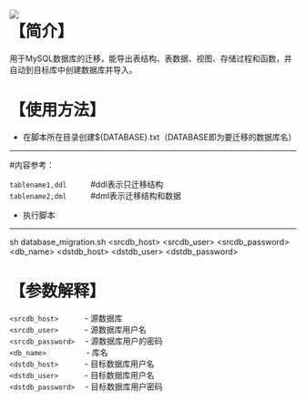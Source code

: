 ![](https://gss2.bdstatic.com/9fo3dSag_xI4khGkpoWK1HF6hhy/baike/c0%3Dbaike92%2C5%2C5%2C92%2C30/sign=88104ec20df431ada8df4b6b2a5fc7ca/ac6eddc451da81cb037c289d5366d016082431c3.jpg)
<br>
【简介】
===
用于MySQL数据库的迁移，能导出表结构、表数据、视图、存储过程和函数，并自动到目标库中创建数据库并导入。

【使用方法】
===
* 在脚本所在目录创建${DATABASE}.txt（DATABASE即为要迁移的数据库名）
---
#内容参考：

`tablename1,ddl`　　　#ddl表示只迁移结构<br>
`tablename2,dml`　　　#dml表示迁移结构和数据<br>

* 执行脚本
---
sh database_migration.sh <srcdb_host> <srcdb_user> <srcdb_password> <db_name> <dstdb_host> <dstdb_user> <dstdb_password>

【参数解释】
===
`<srcdb_host>` 　　　- 源数据库<br>
`<srcdb_user>` 　　　- 源数据库用户名<br>
`<srcdb_password>` 　- 源数据库用户的密码<br>
`<db_name>`　　　　　- 库名<br>
`<dstdb_host>` 　　　- 目标数据库用户名<br>
`<dstdb_user>` 　　　- 目标数据库用户名<br>
`<dstdb_password>` 　- 目标数据库用户密码<br>